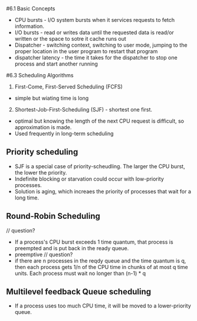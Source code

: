 #6.1 Basic Concepts
* CPU bursts - I/O system bursts when it services requests to fetch information. 
* I/O bursts - read or writes data until the requested data is read/or written or the space to sotre it cache runs out
* Dispatcher - switching context, switching to user mode, jumping to the proper location in the user program to restart that program
* dispatcher latency - the time it takes for the dispatcher to stop one process and start another running

#6.3 Scheduling Algorithms

1. First-Come, First-Served Scheduling (FCFS)

* simple but wiating time is long

2. Shortest-Job-First-Scheduling (SJF) - shortest one first. 

* optimal but knowing the length of the next CPU request is difficult, so approximation is made. 
* Used frequently in long-term scheduling

## Priority scheduling

* SJF is a special case of priority-scheudling. The larger the CPU burst, the lower the priority. 
* Indefinite blocking or starvation could occur with low-priority processes. 
* Solution is aging, which increaes the priority of processes that wait for a long time. 

## Round-Robin Scheduling

// question?
* If a process's CPU burst exceeds 1 time quantum, that process is preempted and is put back in the ready queue. 
* preemptive
// question?
* if there are n processes in the reqdy queue and the time quantum is q, then each process gets 1/n of the CPU time in chunks of at most q time units. Each process must wait no longer than (n-1) * q

## Multilevel feedback Queue scheduling
* If a process uses too much CPU time, it will be moved to a lower-priority queue. 
